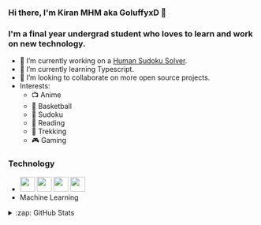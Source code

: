 ### Hi there, I'm Kiran MHM aka GoluffyxD 👋 

### I'm a final year undergrad student who loves to learn and work on new technology.
- 🔭 I’m currently working on a [Human Sudoku Solver](https://github.com/GoluffyxD/human-sudoku-solver).
- 🌱 I’m currently learning Typescript.
- 👯 I’m looking to collaborate on more open source projects.
- Interests: 
  * :tv: Anime
  * :basketball: Basketball
  * :newspaper: Sudoku
  * :book: Reading
  * :mount_fuji: Trekking
  * :video_game: Gaming

### Technology
* <img src = 'https://image.flaticon.com/icons/svg/1822/1822899.svg' height='30'/>  <img src = 'https://github.com/MarikIshtar007/MarikIshtar007/blob/master/images/js.svg' width='30'/>   <img src = 'https://github.com/MarikIshtar007/MarikIshtar007/blob/master/images/c-original.svg' width='30'/>   <img src = 'https://github.com/MarikIshtar007/MarikIshtar007/blob/master/images/cpp.svg' width='30'/>
* Machine Learning
<details>
  <summary>:zap: GitHub Stats</summary>

  <img align="left" alt="GoluffyxD's GitHub Stats" src="https://github-readme-stats.vercel.app/api?username=goluffyxd&show_icons=true&hide_border=true" />

</details>
